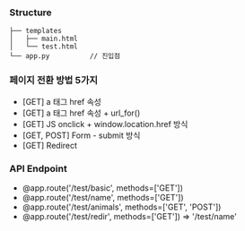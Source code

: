 ### Structure
```
├── templates
│   ├── main.html 
│   └── test.html 
└── app.py          // 진입점
``` 
### 페이지 전환 방법 5가지
- [GET] a 태그 href 속성
- [GET] a 태그 href 속성 + url_for()
- [GET] JS onclick + window.location.href 방식
- [GET, POST] Form - submit 방식
- [GET] Redirect

### API Endpoint
- @app.route('/test/basic', methods=['GET'])
- @app.route('/test/name', methods=['GET'])
- @app.route('/test/animals', methods=['GET', 'POST'])
- @app.route('/test/redir', methods=['GET']) => '/test/name'
